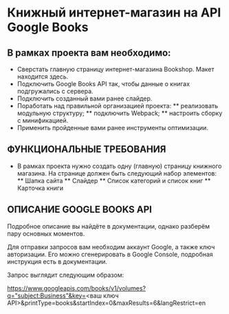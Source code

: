 # Книжный интернет-магазин на API Google Books

## В рамках проекта вам необходимо:

* Сверстать главную страницу интернет-магазина Bookshop. Макет находится здесь.
* Подключить Google Books API так, чтобы данные о книгах подгружались с сервера.
* Подключить созданный вами ранее слайдер.
* Поработать над правильной организацией проекта:
** реализовать модульную структуру;
** подключить Webpack;
** настроить сборку с минификацией.
* Применить пройденные вами ранее инструменты оптимизации.

## ФУНКЦИОНАЛЬНЫЕ ТРЕБОВАНИЯ

* В рамках проекта нужно создать одну (главную) страницу книжного магазина. На странице должен быть следующий набор элементов:
** Шапка сайта
** Слайдер
** Список категорий и список книг
** Карточка книги

## ОПИСАНИЕ GOOGLE BOOKS API

Подробное описание вы найдёте в документации, однако разберём пару основных моментов.

Для отправки запросов вам необходим аккаунт Google, а также ключ авторизации. Его можно сгенерировать в Google Console, подробная инструкция есть в документации.

Запрос выглядит следующим образом:

https://www.googleapis.com/books/v1/volumes?q="subject:Business"&key=<ваш ключ API>&printType=books&startIndex=0&maxResults=6&langRestrict=en

